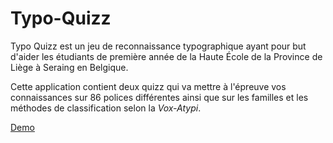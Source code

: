 # Typo-Quizz
Typo Quizz est un jeu de reconnaissance typographique ayant pour but d'aider les étudiants de première année de la Haute École de la Province de Liège à Seraing en Belgique.

Cette application contient deux quizz qui va mettre à l'épreuve vos connaissances sur 86 polices différentes ainsi que sur les familles et les méthodes de classification selon la *Vox-Atypi*.

[Demo](https://bnmkt.github.io/Typo-Quizz/)

